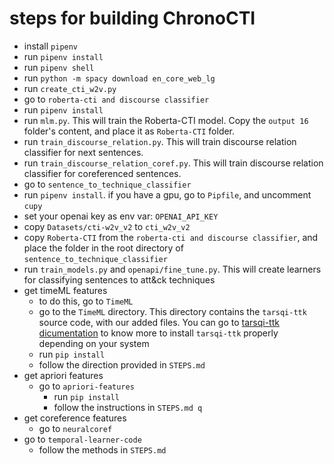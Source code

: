 # steps for building ChronoCTI
- install `pipenv`
- run `pipenv install`
- run `pipenv shell`
- run `python -m spacy download en_core_web_lg`
- run `create_cti_w2v.py`
- go to `roberta-cti and discourse classifier`
- run `pipenv install`
- run `mlm.py`. This will train the Roberta-CTI model. Copy the `output 16` folder's content, and place it as `Roberta-CTI` folder. 
- run `train_discourse_relation.py`. This will train discourse relation classifier for next sentences. 
- run `train_discourse_relation_coref.py`. This will train discourse relation classifier for coreferenced sentences. 
- go to `sentence_to_technique_classifier`
- run `pipenv install`. if you have a gpu, go to `Pipfile`, and uncomment `cupy`
- set your openai key as env var: `OPENAI_API_KEY`
- copy `Datasets/cti-w2v_v2` to `cti_w2v_v2`
- copy `Roberta-CTI` from the `roberta-cti and discourse classifier`, and place the folder in the root directory of `sentence_to_technique_classifier`
- run `train_models.py` and `openapi/fine_tune.py`. This will create learners for classifying sentences to att&ck techniques
- get timeML features
  - to do this, go to `TimeML`
  - go to the `TimeML` directory. This directory contains the `tarsqi-ttk` source code, with our added files. You can go to [tarsqi-ttk dicumentation](https://tarsqi.github.io/ttk/versions/3.0.1/index.html) to know more to install `tarsqi-ttk` properly depending on your system
  - run `pip install`
  - follow the direction provided in `STEPS.md` 
- get apriori features
  - go to `apriori-features`
    - run `pip install`
    - follow the instructions in `STEPS.md q`
- get coreference features
  - go to `neuralcoref`
- go to `temporal-learner-code`
  - follow the methods in `STEPS.md`

